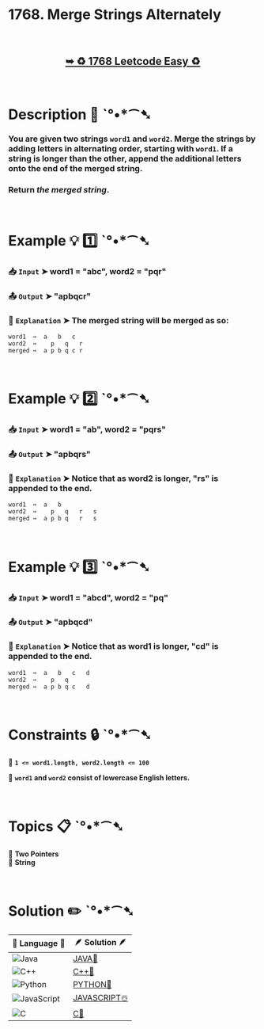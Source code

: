 # 1768. Merge Strings Alternately

</br>

<h2 align="center"> 

<a href="https://leetcode.com/problems/merge-strings-alternately/description/?envType=study-plan-v2&envId=leetcode-75"><strong>➥ ♻️ 1768 Leetcode Easy ♻️ </strong></a>
</h2>

</br>

# Description 📜 ˋ°•*⁀➷

### You are given two strings `word1` and `word2`. Merge the strings by adding letters in alternating order, starting with `word1`. If a string is longer than the other, append the additional letters onto the end of the merged string.

### Return *the merged string*.

</br>

# Example 💡 1️⃣ ˋ°•*⁀➷

  ### 📥 `Input`  ➤  word1 = "abc", word2 = "pqr"

  ### 📤 `Output`  ➤  "apbqcr"

  ### 🔦 `Explanation`  ➤ The merged string will be merged as so:

    word1  ➺  a   b   c
    word2  ➺    p   q   r
    merged ➺  a p b q c r

</br>

# Example 💡 2️⃣ ˋ°•*⁀➷

  ### 📥 `Input` ➤ word1 = "ab", word2 = "pqrs"

  ### 📤 `Output`  ➤ "apbqrs"

  ### 🔦 `Explanation` ➤ Notice that as word2 is longer, "rs" is appended to the end.

    word1  ➺  a   b 
    word2  ➺    p   q   r   s
    merged ➺  a p b q   r   s


</br>

# Example 💡 3️⃣ ˋ°•*⁀➷

  ### 📥 `Input` ➤ word1 = "abcd", word2 = "pq"

  ### 📤 `Output`  ➤ "apbqcd"

  ### 🔦 `Explanation`  ➤ Notice that as word1 is longer, "cd" is appended to the end.

    word1  ➺  a   b   c   d
    word2  ➺    p   q 
    merged ➺  a p b q c   d

</br>

# Constraints 🔒 ˋ°•*⁀➷

🔹 **`1 <= word1.length, word2.length <= 100`** </br>

🔹 **`word1` and `word2` consist of lowercase English letters.** </br>

</br>

# Topics 📋 ˋ°•*⁀➷

🔸 **Two Pointers**  </br>
🔸 **String**  </br>

</br>

# Solution ✏️ ˋ°•*⁀➷

| 📒 Language 📒  | 🪶 Solution 🪶 |
| ------------- | ------------- |
|  ![Java](https://img.shields.io/badge/java-%23ED8B00.svg?style=for-the-badge&logo=openjdk&logoColor=white)  | [JAVA🍁]() |
|  ![C++](https://img.shields.io/badge/c++-%2300599C.svg?style=for-the-badge&logo=c%2B%2B&logoColor=white)  | [C++🎲]()  |
|  ![Python](https://img.shields.io/badge/python-3670A0?style=for-the-badge&logo=python&logoColor=ffdd54)    | [PYTHON🍰]() |
| ![JavaScript](https://img.shields.io/badge/javascript-%23323330.svg?style=for-the-badge&logo=javascript&logoColor=%23F7DF1E)   | [JAVASCRIPT☃️]() |
|   ![C](https://img.shields.io/badge/c-%2300599C.svg?style=for-the-badge&logo=c&logoColor=white)   | [C💖]()  |



